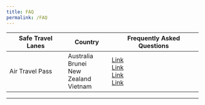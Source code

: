 ```yaml
---
title: FAQ
permalink: /FAQ
---
```


| Safe Travel Lanes  | Country | Frequently Asked Questions |
| ------------- |-------------------| -------------------|
|  Air Travel Pass  |  Australia <br> Brunei <br> New Zealand <br> Vietnam | [Link](/australia/atp/faq) <br> [Link](/brunei/atp/faq) <br> [Link](/newzealand/atp/faq) <br> [Link](/vietnam/atp/faq) |


-----
